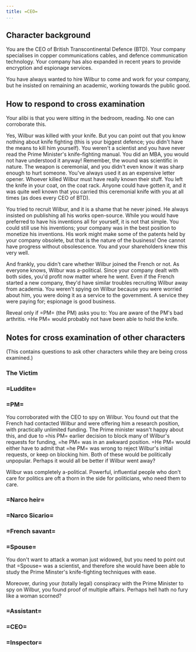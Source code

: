 ```yaml
---
title: =CEO=
...
```


## Character background

You are the CEO of British Transcontinental Defence (BTD).
Your company specialises in copper communications cables, and defence communication technology.
Your company has also expanded in recent years to provide encryption and espionage services.

You have always wanted to hire Wilbur to come and work for your company, but he insisted on remaining an academic, working towards the public good.

## How to respond to cross examination

Your alibi is that you were sitting in the bedroom, reading. No one can corroborate this.

Yes, Wilbur was killed with your knife. But you can point out that you know nothing about knife fighting (this is your biggest defence; you didn't have the means to kill him yourself). You weren't a scientist and you have never read the Prime Minister's knife-fighting manual.
You did an MBA, you would not have understood it anyway! Remember, the wound was scientific in nature.
The weapon is ceremonial, and you didn't even know it was sharp enough to hurt someone. You've always used it as an expensive letter opener. Whoever killed Wilbur must have really known their stuff.
You left the knife in your coat, on the coat rack.
Anyone could have gotten it, and it was quite well known that you carried this ceremonial knife with you at all times (as does every CEO of BTD).

You tried to recruit Wilbur, and it is a shame that he never joined.
He always insisted on publishing all his works open-source.
While you would have preferred to have his inventions all for yourself, it is not that simple. 
You could still use his inventions; your company was in the best position to monetize his inventions.
His work might make some of the patents held by your company obsolete, but that is the nature of the business!
One cannot have progress without obsolescence. You and your shareholders knew this very well.

And frankly, you didn't care whether Wilbur joined the French or not.
As everyone knows, Wilbur was a-political.
Since your company dealt with both sides, you'd profit now matter where he went.
Even if the French started a new company, they'd have similar troubles recruiting Wilbur away from academia.
You weren't spying on Wilbur because you were worried about him, you were doing it as a service to the government. 
A service they were paying for; espionage is good business.

Reveal only if =PM= (the PM) asks you to:
You are aware of the PM's bad arthritis. =He PM= would probably not have been able to hold the knife.


## Notes for cross examination of other characters
(This contains questions to ask other characters while they are being cross examined.)


### The Victim

### =Luddite=

### =PM=
You corroborated with the CEO to spy on Wilbur.
You found out that the French had contacted Wilbur and were offering him a research position, with practically unlimited funding.
The Prime minister wasn't happy about this, and due to =his PM= earlier decision to block many of Wilbur's requests for funding, =he PM= was in an awkward position. =He PM= would either have to admit that =he PM= was wrong to reject Wilbur's initial requests, or keep on blocking him. Both of these would be politically unpopular. Perhaps it would all be better if Wilbur went away?

Wilbur was completely a-political. Powerful, influential people who don't care for politics are oft a thorn in the side for politicians, who need them to care.


### =Narco heir=

### =Narco Sicario=

### =French savant=

### =Spouse=

You don't want to attack a woman just widowed, but you need to point out that =Spouse= was a scientist, and therefore she would have been able to study the Prime Minster's knife-fighting techniques with ease.

Moreover, during your (totally legal) conspiracy with the Prime Minister to spy on Wilbur, you found proof of multiple affairs. Perhaps hell hath no fury like a woman scorned?


### =Assistant=

### =CEO=

### =Inspector=
